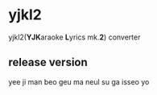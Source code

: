 # yjkl2

yjkl2(**YJK**araoke **L**yrics mk.**2**) converter

## release version

yee ji man beo geu ma neul su ga isseo yo
